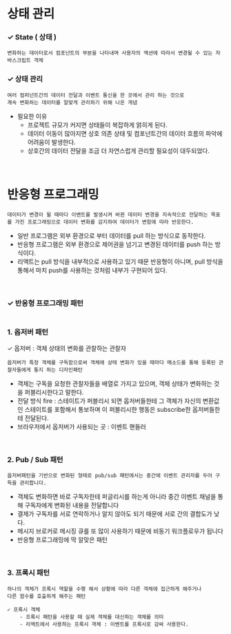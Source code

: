 <br/>

# 상태 관리

### ✓ State ( 상태 )

```
변화하는 데이터로서 컴포넌트의 부분을 나타내며 사용자의 액션에 따라서 변경될 수 있는 자바스크립트 객체
```

### ✓ 상태 관리 <br/>

```
여러 컴퍼넌트간의 데이터 전달과 이벤트 통신을 한 곳에서 관리 하는 것으로
계속 변화하는 데이터를 알맞게 관리하기 위해 나온 개념
```

- 필요한 이유
  - 프로젝트 규모가 커지면 상태들이 복잡하게 얽히게 된다.
  - 데이터 이동이 많아지면 상호 의존 상태 및 컴포넌트간의 데이터 흐름의 파악에 어려움이 발생한다.
  - 상호간의 데이터 전달을 조금 더 자연스럽게 관리할 필요성이 대두되었다.

<br/>

# 반응형 프로그래밍

```
데이터가 변경이 될 때마다 이벤트를 발생시켜 바뀐 데이터 변경을 지속적으로 전달하는 목표를 가진 프로그래밍으로 데이터 변화를 감지하여 데이터가 변함에 따라 반응한다.
```

- 일반 프로그램은 외부 환경으로 부터 데이터를 pull 하는 방식으로 동작한다.
- 반응형 프로그램은 외부 환경으로 제어권을 넘기고 변경된 데이터를 push 하는 방식이다.
- 리액트는 pull 방식을 내부적으로 사용하고 있기 때문 반응형이 아니며, pull 방식을 통해서 마치 push를 사용하는 것처럼 내부가 구현되어 있다.

<br/>

### <b> ✓ 반응형 프로그래밍 패턴</b><br/><br/>

### 1. 옵저버 패턴

✓ 옵저버 : 객체 상태의 변화를 관찰하는 관찰자

```
옵저버가 특정 객체를 구독함으로써 객체에 상태 변화가 있을 때마다 메소드를 통해 등록된 관찰자들에게 통지 하는 디자인패턴
```

- 객체는 구독을 요청한 관찰자들을 배열로 가지고 있으며, 객체 상태가 변화하는 것을 퍼블리시한다고 말한다.
- 전달 방식 fire : 스테이트가 퍼블리시 되면 옵저버들한테 그 객체가 자신의 변환값인 스테이트를 포함해서 통보하며 이 퍼블리시한 행동은 subscribe한 옵저버들한테 전달된다.
- 브라우저에서 옵저버가 사용되는 곳 : 이벤트 핸들러

<br/>

### 2. Pub / Sub 패턴

```
옵저버패턴을 기반으로 변화된 형태로 pub/sub 패턴에서는 중간에 이벤트 관리자를 두어 구독을 관리합니다.
```

- 객체도 변화하면 바로 구독자한테 퍼글리시를 하는게 아니라 중간 이벤트 채널을 통해 구독자에게 변화된 내용을 전달합니다
- 결제가 구독자를 서로 연락하거나 알지 않아도 되기 때문에 서로 간의 결합도가 낮다.
- 메시지 브로커로 메시징 큐를 또 많이 사용하기 때문에 비동기 워크플로우가 됩니다
- 반응형 프로그래밍에 딱 알맞은 패턴

<br/>

### 3. 프록시 패턴

```
하나의 객체가 프록시 역할을 수행 해서 상황에 따라 다른 객체에 접근하게 해주거나
다른 함수를 호출하게 해주는 패턴
```

    ✓ 프록시 객체
        - 프록시 패턴을 사용할 때 실제 객체를 대신하는 객체를 의미
        - 리액트에서 사용하는 프록시 객체 : 이벤트를 프록시로 감싸 사용한다.
